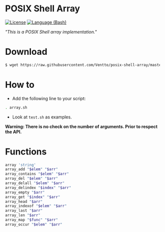 POSIX Shell Array
=================

[![License](https://img.shields.io/badge/license-MIT-blue.svg?style=flat)](https://github.com/Ventto/posix-shell-array/blob/master/LICENSE)
[![Language (Bash)](https://img.shields.io/badge/powered_by-Bash-brightgreen.svg)](https://www.gnu.org/software/bash)

*"This is a POSIX Shell array implementation."*

# Download

```bash
$ wget https://raw.githubusercontent.com/Ventto/posix-shell-array/master/array.sh
```

# How to

* Add the following line to your script:

```bash
. array.sh
```

* Look at `test.sh` as examples.

**Warning:
There is no check on the number of arguments. Prior to respect the API.**

# Functions

```bash
array 'string'
array_add "$elem" "$arr"
array_contains "$elem" "$arr"
array_del "$elem" "$arr"
array_delall "$elem" "$arr"
array_delindex "$index" "$arr"
array_empty "$arr"
array_get "$index" "$arr"
array_head "$arr"
array_indexof "$elem" "$arr"
array_last "$arr"
array_len "$arr"
array_map "$func" "$arr"
array_occur "$elem" "$arr"
```
